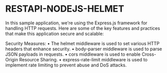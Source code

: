 # RESTAPI-NODEJS-HELMET
In this sample application, we're using the Express.js framework for handling HTTP requests. Here are some of the key features and practices that make this application secure and scalable:

Security Measures:
    • The helmet middleware is used to set various HTTP headers that enhance security.
    • body-parser middleware is used to parse JSON payloads in requests.
    • cors middleware is used to enable Cross-Origin Resource Sharing.
    • express-rate-limit middleware is used to implement rate limiting to prevent abuse and DoS attacks.
